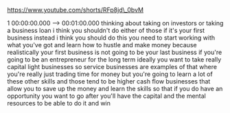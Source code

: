https://www.youtube.com/shorts/RFp8jd\_0bvM

1 00:00:00.000 --\> 00:01:00.000 thinking about taking on investors or
taking a business loan i think you shouldn't do either of those if it's
your first business instead i think you should do this you need to start
working with what you've got and learn how to hustle and make money
because realistically your first business is not going to be your last
business if you're going to be an entrepreneur for the long term ideally
you want to take really capital light businesses so service businesses
are examples of that where you're really just trading time for money but
you're going to learn a lot of these other skills and those tend to be
higher cash flow businesses that allow you to save up the money and
learn the skills so that if you do have an opportunity you want to go
after you'll have the capital and the mental resources to be able to do
it and win
